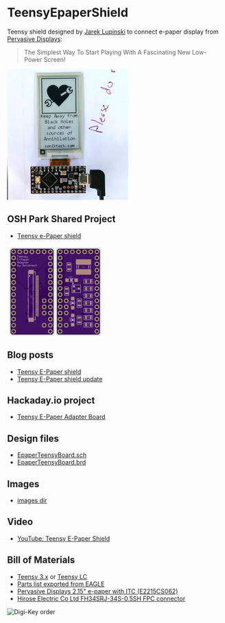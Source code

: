 # TeensyEpaperShield
Teensy shield designed by [Jarek Lupinski](https://hackaday.io/Jarek) to connect e-paper display from [Pervasive Displays](http://www.pervasivedisplays.com/products#iTC):
 > The Simplest Way To Start Playing With A Fascinating New Low-Power Screen!

[![photo of assembled board](images/teensy-epaper-shield-small.png)](https://oshpark.com/shared_projects/3KynIVn6)

## OSH Park Shared Project
* [Teensy e-Paper shield](https://oshpark.com/shared_projects/3KynIVn6)

[![PCB preview](images/small-pcb-top-bottom.png)](https://oshpark.com/shared_projects/3KynIVn6)

## Blog posts
* [Teensy E-Paper shield](https://blog.oshpark.com/2016/08/27/teensy-e-paper-shield/)
* [Teensy E-Paper shield update](https://blog.oshpark.com/2016/09/07/teensy-e-paper-shield-update/)

## Hackaday.io project
* [Teensy E-Paper Adapter Board](https://hackaday.io/project/13327-teensy-e-paper-adapter-board)

## Design files
* [EpaperTeensyBoard.sch](https://cdn.hackaday.io/files/13327570182368/EpaperTeensyBoard.sch)
* [EpaperTeensyBoard.brd](https://cdn.hackaday.io/files/13327570182368/EpaperTeensyBoard.brd)

## Images
* [images dir](/images)

## Video
* [YouTube: Teensy E-Paper Shield](https://www.youtube.com/watch?v=xAe1GGP35UQ)

## Bill of Materials
* [Teensy 3.x](https://oshpark.com/teensy) or [Teensy LC](http://store.oshpark.com/products/teensy-lc)
* [Parts list exported from EAGLE](https://cdn.hackaday.io/files/13327570182368/EpaperTeensyBoardPartlist.txt)
* [Pervasive Displays 2.15" e-paper with ITC (E2215CS062)](http://www.digikey.com/product-detail/en/pervasive-displays/E2215CS062/E2215CS062-ND/5975949)
* [Hirose Electric Co Ltd FH34SRJ-34S-0.5SH FPC connector]( https://www.digikey.com/short/3hv1q0 )

![Digi-Key order](https://raw.githubusercontent.com/pdp7/TeensyEpaperShield/master/bom/digikey-order.png)
